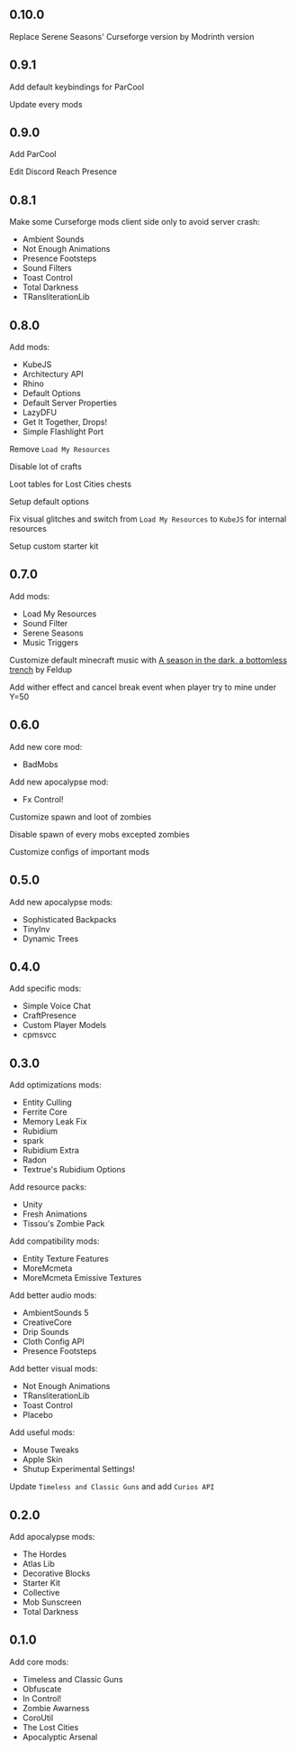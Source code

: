 ## 0.10.0

Replace Serene Seasons' Curseforge version by Modrinth version

## 0.9.1

Add default keybindings for ParCool

Update every mods

## 0.9.0

Add ParCool

Edit Discord Reach Presence

## 0.8.1

Make some Curseforge mods client side only to avoid server crash:
- Ambient Sounds
- Not Enough Animations
- Presence Footsteps
- Sound Filters
- Toast Control
- Total Darkness
- TRansliterationLib

## 0.8.0

Add mods:
- KubeJS
- Architectury API
- Rhino
- Default Options
- Default Server Properties
- LazyDFU
- Get It Together, Drops!
- Simple Flashlight Port

Remove `Load My Resources`

Disable lot of crafts

Loot tables for Lost Cities chests

Setup default options

Fix visual glitches and switch from `Load My Resources` to `KubeJS` for internal resources

Setup custom starter kit

## 0.7.0

Add mods:
- Load My Resources
- Sound Filter
- Serene Seasons
- Music Triggers

Customize default minecraft music with [A season in the dark, a bottomless trench](https://feldup.bandcamp.com/album/a-season-in-the-dark-a-bottomless-trench) by Feldup

Add wither effect and cancel break event when player try to mine under Y=50

## 0.6.0

Add new core mod:
- BadMobs

Add new apocalypse mod:
- Fx Control!

Customize spawn and loot of zombies

Disable spawn of every mobs excepted zombies

Customize configs of important mods

## 0.5.0

Add new apocalypse mods:
- Sophisticated Backpacks
- TinyInv
- Dynamic Trees

## 0.4.0

Add specific mods:
- Simple Voice Chat
- CraftPresence
- Custom Player Models
- cpmsvcc

## 0.3.0

Add optimizations mods:
- Entity Culling
- Ferrite Core
- Memory Leak Fix
- Rubidium
- spark
- Rubidium Extra
- Radon
- Textrue's Rubidium Options

Add resource packs:
- Unity
- Fresh Animations
- Tissou's Zombie Pack

Add compatibility mods:
- Entity Texture Features
- MoreMcmeta
- MoreMcmeta Emissive Textures

Add better audio mods:
- AmbientSounds 5
- CreativeCore
- Drip Sounds
- Cloth Config API
- Presence Footsteps

Add better visual mods:
- Not Enough Animations
- TRansliterationLib
- Toast Control
- Placebo

Add useful mods:
- Mouse Tweaks
- Apple Skin
- Shutup Experimental Settings!

Update `Timeless and Classic Guns` and add `Curios API`

## 0.2.0

Add apocalypse mods:
- The Hordes
- Atlas Lib
- Decorative Blocks
- Starter Kit
- Collective
- Mob Sunscreen
- Total Darkness

## 0.1.0

Add core mods:
- Timeless and Classic Guns
- Obfuscate
- In Control!
- Zombie Awarness
- CoroUtil
- The Lost Cities
- Apocalyptic Arsenal
